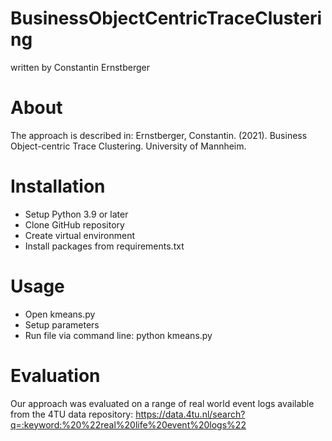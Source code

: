 # BusinessObjectCentricTraceClustering
written by Constantin Ernstberger


# About
The approach is described in:
Ernstberger, Constantin. (2021). Business Object-centric Trace Clustering. University of Mannheim.

# Installation
- Setup Python 3.9 or later
- Clone GitHub repository
- Create virtual environment
- Install packages from requirements.txt

# Usage
- Open kmeans.py
- Setup parameters
- Run file via command line: python kmeans.py

# Evaluation 
Our approach was evaluated on a range of real world event logs available from the 4TU data repository: https://data.4tu.nl/search?q=:keyword:%20%22real%20life%20event%20logs%22
